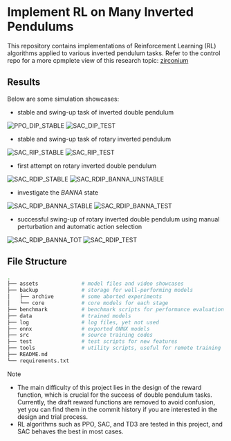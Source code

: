 # Implement RL on Many Inverted Pendulums

This repository contains implementations of Reinforcement Learning (RL) algorithms applied to various inverted pendulum tasks. Refer to the control repo for a more cpmplete view of this research topic: [zirconium](https://github.com/Ancient-Gadget-Laboratory/zirconium)

## Results

Below are some simulation showcases:

- stable and swing-up task of inverted double pendulum

![PPO_DIP_STABLE](./assets/video/PPO_DIP_STABLE.gif)
![SAC_DIP_TEST](./assets/video/SAC_DIP_TEST.gif)

- stable and swing-up task of rotary inverted pendulum

![SAC_RIP_STABLE](./assets/video/SAC_RIP_STABLE.gif)
![SAC_RIP_TEST](./assets/video/SAC_RIP_TEST.gif)

- first attempt on rotary inverted double pendulum

![SAC_RDIP_STABLE](./assets/video/SAC_RDIP_STABLE.gif)
![SAC_RDIP_BANNA_UNSTABLE](./assets/video/SAC_RDIP_BANNA_UNSTABLE.gif)

- investigate the *BANNA* state

![SAC_RDIP_BANNA_STABLE](./assets/video/SAC_RDIP_BANNA_STABLE.gif)
![SAC_RDIP_BANNA_TEST](./assets/video/SAC_RDIP_BANNA_TEST.gif)

- successful swing-up of rotary inverted double pendulum using manual perturbation and automatic action selection

![SAC_RDIP_BANNA_TOT](./assets/video/SAC_RDIP_BANNA_TOT.gif)
![SAC_RDIP_TEST](./assets/video/SAC_RDIP_TEST.gif)

## File Structure

```bash
.
├── assets              # model files and video showcases
├── backup              # storage for well-performing models
│   ├── archive         # some aborted experiments
│   └── core            # core models for each stage
├── benchmark           # benchmark scripts for performance evaluation
├── data                # trained models
├── log                 # log files, yet not used
├── onnx                # exported ONNX models
├── src                 # source training codes
├── test                # test scripts for new features
├── tools               # utility scripts, useful for remote training
├── README.md
└── requirements.txt
```

> [!NOTE]
>
> - The main difficulty of this project lies in the design of the reward function, which is crucial for the success of double pendulum tasks. Currently, the draft reward functions are removed to avoid confusion, yet you can find them in the commit history if you are interested in the design and trial process.
> - RL algorithms such as PPO, SAC, and TD3 are tested in this project, and SAC behaves the best in most cases.
